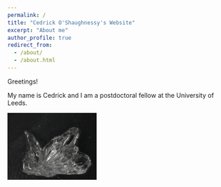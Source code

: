 ```yaml
---
permalink: /
title: "Cedrick O'Shaughnessy's Website"
excerpt: "About me"
author_profile: true
redirect_from:
  - /about/
  - /about.html
---
```

Greetings!

My name is Cedrick and I am a postdoctoral fellow at the University of Leeds.

<img src="images/Thenardite_Bulk3M.jpg" alt="MacroThenardite" width="200"/>
